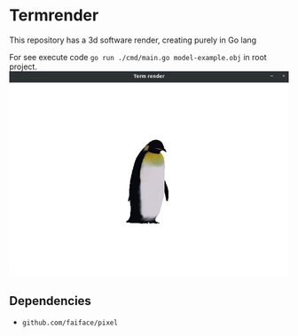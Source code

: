 # Termrender
This repository has a 3d software render, creating purely in Go lang

For see execute code `go run ./cmd/main.go model-example.obj` in root project.
![image](preview.png)

## Dependencies

- `github.com/faiface/pixel`